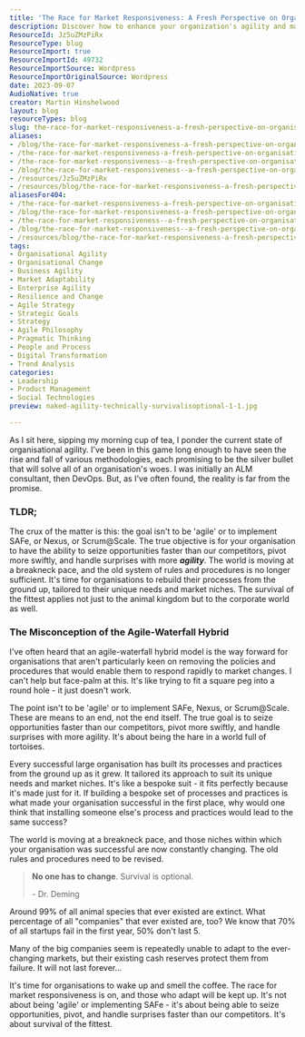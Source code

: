 ```yaml
---
title: 'The Race for Market Responsiveness: A Fresh Perspective on Organisational Agility'
description: Discover how to enhance your organization's agility and market responsiveness. Learn to pivot swiftly and seize opportunities faster than competitors.
ResourceId: Jz5uZMzPiRx
ResourceType: blog
ResourceImport: true
ResourceImportId: 49732
ResourceImportSource: Wordpress
ResourceImportOriginalSource: Wordpress
date: 2023-09-07
AudioNative: true
creator: Martin Hinshelwood
layout: blog
resourceTypes: blog
slug: the-race-for-market-responsiveness-a-fresh-perspective-on-organisational-agility
aliases:
- /blog/the-race-for-market-responsiveness-a-fresh-perspective-on-organisational-agility
- /the-race-for-market-responsiveness-a-fresh-perspective-on-organisational-agility
- /the-race-for-market-responsiveness--a-fresh-perspective-on-organisational-agility
- /blog/the-race-for-market-responsiveness--a-fresh-perspective-on-organisational-agility
- /resources/Jz5uZMzPiRx
- /resources/blog/the-race-for-market-responsiveness-a-fresh-perspective-on-organisational-agility
aliasesFor404:
- /the-race-for-market-responsiveness-a-fresh-perspective-on-organisational-agility
- /blog/the-race-for-market-responsiveness-a-fresh-perspective-on-organisational-agility
- /the-race-for-market-responsiveness--a-fresh-perspective-on-organisational-agility
- /blog/the-race-for-market-responsiveness--a-fresh-perspective-on-organisational-agility
- /resources/blog/the-race-for-market-responsiveness-a-fresh-perspective-on-organisational-agility
tags:
- Organisational Agility
- Organisational Change
- Business Agility
- Market Adaptability
- Enterprise Agility
- Resilience and Change
- Agile Strategy
- Strategic Goals
- Strategy
- Agile Philosophy
- Pragmatic Thinking
- People and Process
- Digital Transformation
- Trend Analysis
categories:
- Leadership
- Product Management
- Social Technologies
preview: naked-agility-technically-survivalisoptional-1-1.jpg

---
```

As I sit here, sipping my morning cup of tea, I ponder the current state of organisational agility. I've been in this game long enough to have seen the rise and fall of various methodologies, each promising to be the silver bullet that will solve all of an organisation's woes. I was initially an ALM consultant, then DevOps. But, as I've often found, the reality is far from the promise.

### TLDR;

The crux of the matter is this: the goal isn't to be 'agile' or to implement SAFe, or Nexus, or Scrum@Scale. The true objective is for your organisation to have the ability to seize opportunities faster than our competitors, pivot more swiftly, and handle surprises with more **_agility_**. The world is moving at a breakneck pace, and the old system of rules and procedures is no longer sufficient. It's time for organisations to rebuild their processes from the ground up, tailored to their unique needs and market niches. The survival of the fittest applies not just to the animal kingdom but to the corporate world as well.

### **The Misconception of the Agile-Waterfall Hybrid**

I've often heard that an agile-waterfall hybrid model is the way forward for organisations that aren't particularly keen on removing the policies and procedures that would enable them to respond rapidly to market changes. I can't help but face-palm at this. It's like trying to fit a square peg into a round hole - it just doesn't work.

The point isn't to be 'agile' or to implement SAFe, Nexus, or Scrum@Scale. These are means to an end, not the end itself. The true goal is to seize opportunities faster than our competitors, pivot more swiftly, and handle surprises with more agility. It's about being the hare in a world full of tortoises.

Every successful large organisation has built its processes and practices from the ground up as it grew. It tailored its approach to suit its unique needs and market niches. It's like a bespoke suit - it fits perfectly because it's made just for it. If building a bespoke set of processes and practices is what made your organisation successful in the first place, why would one think that installing someone else's process and practices would lead to the same success?

The world is moving at a breakneck pace, and those niches within which your organisation was successful are now constantly changing. The old rules and procedures need to be revised.

> **No one has to change**. Survival is optional.
>
> \- Dr. Deming

Around 99% of all animal species that ever existed are extinct. What percentage of all "companies" that ever existed are, too? We know that 70% of all startups fail in the first year, 50% don't last 5.

Many of the big companies seem is repeatedly unable to adapt to the ever-changing markets, but their existing cash reserves protect them from failure. It will not last forever...

It's time for organisations to wake up and smell the coffee. The race for market responsiveness is on, and those who adapt will be kept up. It's not about being 'agile' or implementing SAFe - it's about being able to seize opportunities, pivot, and handle surprises faster than our competitors. It's about survival of the fittest.
